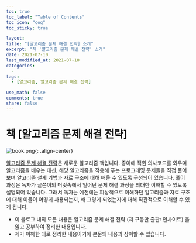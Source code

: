 ```yaml
---
toc: true
toc_label: "Table of Contents"
toc_icon: "cog"
toc_sticky: true

layout:
title: "[알고리즘 문제 해결 전략] 소개"
excerpt: "첵 '알고리즘 문제 해결 전략' 소개"
date: 2021-07-10
last_modified_at: 2021-07-10
categories:
  -
tags:
  - [알고리즘, 알고리즘 문제 해결 전략]

use_math: false
comments: true
share: false
---
```


# 책 [알고리즘 문제 해결 전략]

![book.png](https://user-images.githubusercontent.com/58170545/127159826-b9185158-50b4-43cd-96d0-4f2a464951e6.png){: .align-center}

[알고리즘 문제 해결 전략](https://book.algospot.com/)은 새로운 알고리즘 책입니다. 종이에 적힌 의사코드를 외우며 알고리즘을 배우는 대신, 해당 알고리즘을 적용해 푸는 프로그래밍 문제들을 직접 풀어보며 알고리즘 설계 기법과 자료 구조에 대해 배울 수 있도록 구성되어 있습니다. 풀이 과정은 독자가 글쓴이의 머릿속에서 일어난 문제 해결 과정을 최대한 이해할 수 있도록 설명되어 있습니다. 그래서 독자는 예전에는 피상적으로 이해하던 알고리즘과 자료 구조에 대해 이들이 어떻게 사용되는지, 왜 그렇게 되었는지에 대해 직관적으로 이해할 수 있게 됩니다.

- 이 블로그 내의 모든 내용은 알고리즘 문제 해결 전략 (저 구동만 출판: 인사이트) 을 읽고 공부하여 정리한 내용입니다.
- 제가 이해한 대로 정리한 내용이기에 본문의 내용과 상이할 수 있습니다.
